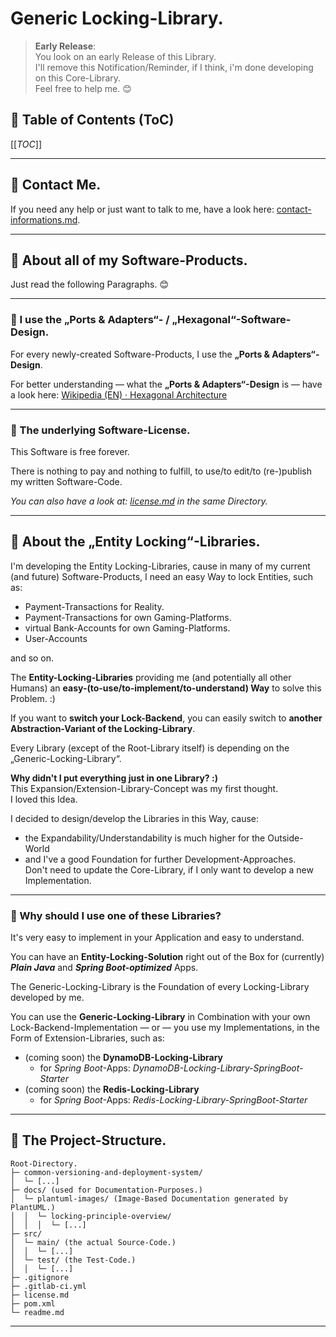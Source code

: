 # Generic Locking-Library.

> **Early Release**:<br />
> You look on an early Release of this Library.<br />
> I'll remove this Notification/Reminder, if I think, i'm done developing on this Core-Library.<br />
> Feel free to help me. 😊

## 🔎 Table of Contents (ToC)

[[_TOC_]]

---

## 💬 Contact Me.
If you need any help or just want to talk to me, have a look here: [contact-informations.md](contact-informations.md).

---

## 📕 About all of my Software-Products.
Just read the following Paragraphs. 😊

---

### 📃 I use the „Ports & Adapters“- / „Hexagonal“-Software-Design.
For every newly-created Software-Products, I use the **„Ports & Adapters“-Design**.

For better understanding — what the **„Ports & Adapters“-Design** is — have a look here: [Wikipedia (EN) · Hexagonal Architecture](https://en.wikipedia.org/wiki/Hexagonal_architecture_(software))

---

### 📃 The underlying Software-License.
This Software is free forever.

There is nothing to pay and nothing to fulfill, to use/to edit/to (re-)publish my written Software-Code.

*You can also have a look at: [license.md](license.md) in the same Directory.*

---

## 📙 About the „Entity Locking“-Libraries.
I'm developing the Entity Locking-Libraries, cause in many of my current (and future) Software-Products, I need an 
easy Way to lock Entities, such as:
* Payment-Transactions for Reality.
* Payment-Transactions for own Gaming-Platforms.
* virtual Bank-Accounts for own Gaming-Platforms.
* User-Accounts

and so on.

The **Entity-Locking-Libraries** providing me (and potentially all other Humans) an **easy-(to-use/to-implement/to-understand) Way** to solve this Problem. :)

If you want to **switch your Lock-Backend**, you can easily switch to **another Abstraction-Variant of the Locking-Library**.

Every Library (except of the Root-Library itself) is depending on the „Generic-Locking-Library“.

**Why didn't I put everything just in one Library? :)**
<br />
This Expansion/Extension-Library-Concept was my first thought.
<br />
I loved this Idea.

I decided to design/develop the Libraries in this Way, cause:
* the Expandability/Understandability is much higher for the Outside-World
* and I've a good Foundation for further Development-Approaches.<br />
  Don't need to update the Core-Library, if I only want to develop a new Implementation.


---

### 📃 Why should I use one of these Libraries?
It's very easy to implement in your Application and easy to understand.

You can have an **Entity-Locking-Solution** right out of the Box for (currently) **_Plain Java_** and
**_Spring Boot-optimized_** Apps.

The Generic-Locking-Library is the Foundation of every Locking-Library developed by me.

You can use the **Generic-Locking-Library** in Combination with your own Lock-Backend-Implementation — or — you use my Implementations, in the Form of Extension-Libraries, such as:
* (coming soon) the **DynamoDB-Locking-Library**
  * for _Spring Boot_-Apps: *DynamoDB-Locking-Library-SpringBoot-Starter*
* (coming soon) the **Redis-Locking-Library**
    * for _Spring Boot_-Apps: *Redis-Locking-Library-SpringBoot-Starter*

---

## 📘 The Project-Structure.

```
Root-Directory.
├─ common-versioning-and-deployment-system/
│  └─ [...]
├─ docs/ (used for Documentation-Purposes.)
│  └─ plantuml-images/ (Image-Based Documentation generated by PlantUML.)
│  │  └─ locking-principle-overview/
│  │  │  └─ [...]
├─ src/
│  └─ main/ (the actual Source-Code.)
│  │  └─ [...]
│  └─ test/ (the Test-Code.)
│  │  └─ [...]
├─ .gitignore
├─ .gitlab-ci.yml
├─ license.md
├─ pom.xml
└─ readme.md
```

---